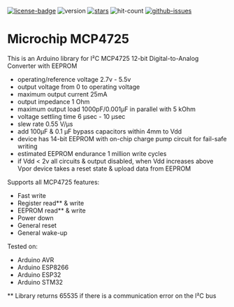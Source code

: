 [![license-badge][]][license] ![version] [![stars][]][stargazers] ![hit-count] [![github-issues][]][issues]

# Microchip MCP4725

This is an Arduino library for I²C MCP4725 12-bit Digital-to-Analog Converter with EEPROM

- operating/reference voltage 2.7v - 5.5v
- output voltage from 0 to operating voltage
- maximum output current 25mA
- output impedance 1 Ohm
- maximum output load 1000pF/0.001μF in parallel with 5 kOhm
- voltage settling time 6 μsec - 10 μsec 
- slew rate 0.55 V/μs
- add 100μF & 0.1 μF bypass capacitors within 4mm to Vdd
- device has 14-bit EEPROM with on-chip charge pump circuit for fail-safe writing
- estimated EEPROM endurance 1 million write cycles
- if Vdd < 2v all circuits & output disabled, when Vdd
  increases above Vpor device takes a reset state & upload data from EEPROM

Supports all MCP4725 features:

- Fast write
- Register read** & write
- EEPROM read** & write
- Power down
- General reset
- General wake-up

Tested on:

- Arduino AVR
- Arduino ESP8266
- Arduino ESP32
- Arduino STM32

** Library returns 65535 if there is a communication error on the I²C bus

[license-badge]: https://img.shields.io/badge/License-GPLv3-blue.svg
[license]:       https://choosealicense.com/licenses/gpl-3.0/
[version]:       https://img.shields.io/badge/Version-1.0.0-green.svg
[stars]:         https://img.shields.io/github/stars/enjoyneering/MCP4725.svg
[stargazers]:    https://github.com/enjoyneering/MCP4725/stargazers
[hit-count]:     https://hits.seeyoufarm.com/api/count/incr/badge.svg?url=https%3A%2F%2Fgithub.com%2Fenjoyneering%2FMCP4725&count_bg=%2379C83D&title_bg=%23555555&icon=&icon_color=%23E7E7E7&title=hits&edge_flat=false
[github-issues]: https://img.shields.io/github/issues/enjoyneering/MCP4725.svg
[issues]:        https://github.com/enjoyneering/MCP4725/issues/
